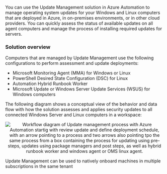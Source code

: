
You can use the Update Management solution in Azure Automation to manage operating system updates for your Windows and Linux computers that are deployed in Azure, in on-premises environments, or in other cloud providers. You can quickly assess the status of available updates on all agent computers and manage the process of installing required updates for servers.


### Solution overview
Computers that are managed by Update Management use the following configurations to perform assessment and update deployments:
- Microsoft Monitoring Agent (MMA) for Windows or Linux
- PowerShell Desired State Configuration (DSC) for Linux
- Automation Hybrid Runbook Worker
- Microsoft Update or Windows Server Update Services (WSUS) for Windows computers

The following diagram shows a conceptual view of the behavior and data flow with how the solution assesses and applies security updates to all connected Windows Server and Linux computers in a workspace:


<p style="text-align:center;"><img src="../Linked_Image_Files/updatemanagement.png" alt="Workflow diagram of Update management process with Azure Automation startig with review update and define deployment schedule, with an arrow pointing to a process and two arrows also pointing tpo the same process from a box containing the process for updating using pre-steps, updates using package managers and post steps, as well as hybrid runbook worker and windows agent or OMS linux agent."></p>

Update Management can be used to natively onboard machines in multiple subscriptions in the same tenant
